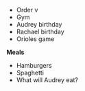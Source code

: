 * Order v
* Gym
* Audrey birthday
* Rachael birthday
* Orioles game

**Meals**
* Hamburgers
* Spaghetti
* What will Audrey eat?
